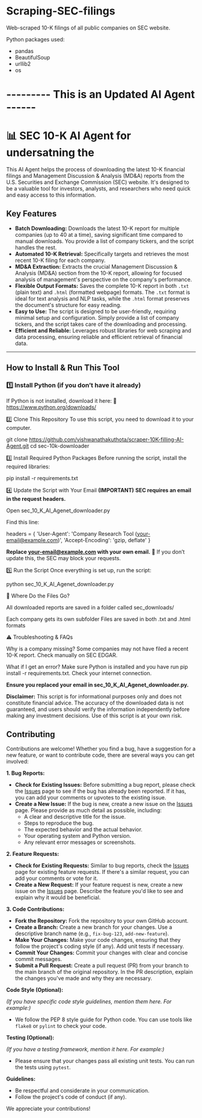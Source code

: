 # Scraping-SEC-filings
Web-scraped 10-K filings of all public companies on SEC website. 

Python packages used:
- pandas
- BeautifulSoup
- urllib2
- os
# --------- This is an Updated AI Agent ------

  # 📊 SEC 10-K AI Agent for undersatning the 

This AI Agent helps the process of downloading the latest 10-K financial filings and Management Discussion & Analysis (MD&A) reports from the U.S. Securities and Exchange Commission (SEC) website. It's designed to be a valuable tool for investors, analysts, and researchers who need quick and easy access to this information.

## Key Features

* **Batch Downloading:** Downloads the latest 10-K report for multiple companies (up to 40 at a time), saving significant time compared to manual downloads.  You provide a list of company tickers, and the script handles the rest.
* **Automated 10-K Retrieval:**  Specifically targets and retrieves the most recent 10-K filing for each company.
* **MD&A Extraction:**  Extracts the crucial Management Discussion & Analysis (MD&A) section from the 10-K report, allowing for focused analysis of management's perspective on the company's performance.
* **Flexible Output Formats:** Saves the complete 10-K report in both `.txt` (plain text) and `.html` (formatted webpage) formats.  The `.txt` format is ideal for text analysis and NLP tasks, while the `.html` format preserves the document's structure for easy reading.
* **Easy to Use:**  The script is designed to be user-friendly, requiring minimal setup and configuration.  Simply provide a list of company tickers, and the script takes care of the downloading and processing.
* **Efficient and Reliable:**  Leverages robust libraries for web scraping and data processing, ensuring reliable and efficient retrieval of financial data.


---

## **How to Install & Run This Tool**

### **1️⃣ Install Python (if you don’t have it already)**

If Python is not installed, download it here:
🔗 https://www.python.org/downloads/

2️⃣ Clone This Repository
To use this script, you need to download it to your computer.

git clone https://github.com/vishwanathakuthota/scraper-10K-filling-AI-Agent.git
cd sec-10k-downloader

3️⃣ Install Required Python Packages
Before running the script, install the required libraries:

pip install -r requirements.txt

4️⃣ Update the Script with Your Email **(IMPORTANT)**
**SEC requires an email in the request headers.**

Open sec_10_K_AI_Agenet_downloader.py

Find this line:

headers = {
    'User-Agent': 'Company Research Tool (your-email@example.com)',
    'Accept-Encoding': 'gzip, deflate'
}

**Replace your-email@example.com with your own email.**
🚨 If you don’t update this, the SEC may block your requests.

5️⃣ Run the Script
Once everything is set up, run the script:

python sec_10_K_AI_Agenet_downloader.py

📂 Where Do the Files Go?

All downloaded reports are saved in a folder called sec_downloads/

Each company gets its own subfolder
Files are saved in both .txt and .html formats

⚠️ Troubleshooting & FAQs

Why is a company missing?
Some companies may not have filed a recent 10-K report.
Check manually on SEC EDGAR.

What if I get an error?
Make sure Python is installed and you have run pip install -r requirements.txt.
Check your internet connection.

**Ensure you replaced your email in sec_10_K_AI_Agenet_downloader.py.**

**Disclaimer:**
This script is for informational purposes only and does not constitute financial advice.  The accuracy of the downloaded data is not guaranteed, and users should verify the information independently before making any investment decisions.  Use of this script is at your own risk.

## Contributing

Contributions are welcome!  Whether you find a bug, have a suggestion for a new feature, or want to contribute code, there are several ways you can get involved:

**1. Bug Reports:**

* **Check for Existing Issues:** Before submitting a bug report, please check the [Issues](https://github.com/YOUR_USERNAME/YOUR_REPO/issues) page to see if the bug has already been reported.  If it has, you can add your comments or upvotes to the existing issue.
* **Create a New Issue:** If the bug is new, create a new issue on the [Issues](https://github.com/YOUR_USERNAME/YOUR_REPO/issues) page.  Please provide as much detail as possible, including:
    * A clear and descriptive title for the issue.
    * Steps to reproduce the bug.
    * The expected behavior and the actual behavior.
    * Your operating system and Python version.
    * Any relevant error messages or screenshots.

**2. Feature Requests:**

* **Check for Existing Requests:**  Similar to bug reports, check the [Issues](https://github.com/vishwanathakuthota/scraper-10K-filling-AI-Agent) page for existing feature requests.  If there's a similar request, you can add your comments or vote for it.
* **Create a New Request:** If your feature request is new, create a new issue on the [Issues](https://github.com/vishwanathakuthota/scraper-10K-filling-AI-Agent) page.  Describe the feature you'd like to see and explain why it would be beneficial.

**3. Code Contributions:**

* **Fork the Repository:** Fork the repository to your own GitHub account.
* **Create a Branch:** Create a new branch for your changes.  Use a descriptive branch name (e.g., `fix-bug-123`, `add-new-feature`).
* **Make Your Changes:** Make your code changes, ensuring that they follow the project's coding style (if any).  Add unit tests if necessary.
* **Commit Your Changes:** Commit your changes with clear and concise commit messages.
* **Submit a Pull Request:** Create a pull request (PR) from your branch to the main branch of the original repository.  In the PR description, explain the changes you've made and why they are necessary.

**Code Style (Optional):**

*(If you have specific code style guidelines, mention them here. For example:)*

* We follow the PEP 8 style guide for Python code.  You can use tools like `flake8` or `pylint` to check your code.

**Testing (Optional):**

*(If you have a testing framework, mention it here. For example:)*

* Please ensure that your changes pass all existing unit tests.  You can run the tests using `pytest`.

**Guidelines:**

* Be respectful and considerate in your communication.
* Follow the project's code of conduct (if any).

We appreciate your contributions!
